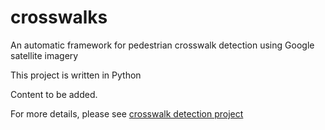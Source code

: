 # crosswalks
An automatic framework for pedestrian crosswalk detection using Google satellite imagery

This project is written in Python

Content to be added. 

For more details, please see [crosswalk detection project](Civil_Infrastructure_project_report_ZhengLi.pdf)
